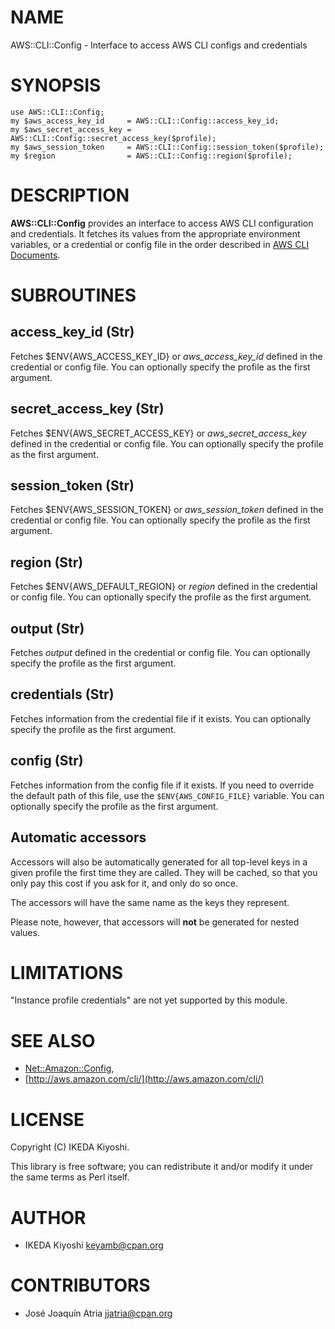 # NAME

AWS::CLI::Config - Interface to access AWS CLI configs and credentials

# SYNOPSIS

    use AWS::CLI::Config;
    my $aws_access_key_id     = AWS::CLI::Config::access_key_id;
    my $aws_secret_access_key = AWS::CLI::Config::secret_access_key($profile);
    my $aws_session_token     = AWS::CLI::Config::session_token($profile);
    my $region                = AWS::CLI::Config::region($profile);

# DESCRIPTION

**AWS::CLI::Config** provides an interface to access AWS CLI configuration and
credentials. It fetches its values from the appropriate environment variables,
or a credential or config file in the order described in
[AWS CLI Documents](http://docs.aws.amazon.com/cli/).

# SUBROUTINES

## access\_key\_id (Str)

Fetches $ENV{AWS\_ACCESS\_KEY\_ID} or _aws\_access\_key\_id_ defined in the
credential or config file. You can optionally specify the profile as the
first argument.

## secret\_access\_key (Str)

Fetches $ENV{AWS\_SECRET\_ACCESS\_KEY} or _aws\_secret\_access\_key_ defined in
the credential or config file. You can optionally specify the profile as
the first argument.

## session\_token (Str)

Fetches $ENV{AWS\_SESSION\_TOKEN} or _aws\_session\_token_ defined in the
credential or config file. You can optionally specify the profile as the first
argument.

## region (Str)

Fetches $ENV{AWS\_DEFAULT\_REGION} or _region_ defined in the credential or
config file. You can optionally specify the profile as the first argument.

## output (Str)

Fetches _output_ defined in the credential or config file. You can optionally
specify the profile as the first argument.

## credentials (Str)

Fetches information from the credential file if it exists. You can optionally
specify the profile as the first argument.

## config (Str)

Fetches information from the config file if it exists. If you need to override
the default path of this file, use the `$ENV{AWS_CONFIG_FILE}` variable.
You can optionally specify the profile as the first argument.

## Automatic accessors

Accessors will also be automatically generated for all top-level keys in a given
profile the first time they are called. They will be cached, so that you only
pay this cost if you ask for it, and only do so once.

The accessors will have the same name as the keys they represent.

Please note, however, that accessors will **not** be generated for nested values.

# LIMITATIONS

"Instance profile credentials" are not yet supported by this module.

# SEE ALSO

- [Net::Amazon::Config](https://metacpan.org/pod/Net::Amazon::Config),
- [http://aws.amazon.com/cli/](http://aws.amazon.com/cli/)

# LICENSE

Copyright (C) IKEDA Kiyoshi.

This library is free software; you can redistribute it and/or modify
it under the same terms as Perl itself.

# AUTHOR

- IKEDA Kiyoshi <keyamb@cpan.org>

# CONTRIBUTORS

- José Joaquín Atria <jjatria@cpan.org>
